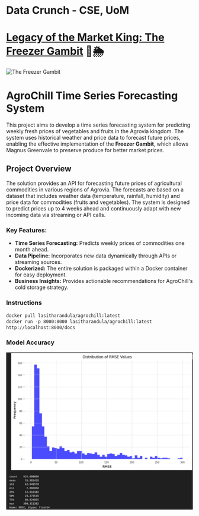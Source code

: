 # Data Crunch - CSE, UoM

# [Legacy of the Market King: The Freezer Gambit]() 🌾🌦️

![The Freezer Gambit](https://github.com/user-attachments/assets/4b287c16-f98b-4d09-ac04-f699902735c9)

# AgroChill Time Series Forecasting System

This project aims to develop a time series forecasting system for predicting weekly fresh prices of vegetables and fruits in the Agrovia kingdom. The system uses historical weather and price data to forecast future prices, enabling the effective implementation of the **Freezer Gambit**, which allows Magnus Greenvale to preserve produce for better market prices.

## Project Overview

The solution provides an API for forecasting future prices of agricultural commodities in various regions of Agrovia. The forecasts are based on a dataset that includes weather data (temperature, rainfall, humidity) and price data for commodities (fruits and vegetables). The system is designed to predict prices up to 4 weeks ahead and continuously adapt with new incoming data via streaming or API calls.

### Key Features:
- **Time Series Forecasting:** Predicts weekly prices of commodities one month ahead.
- **Data Pipeline:** Incorporates new data dynamically through APIs or streaming sources.
- **Dockerized:** The entire solution is packaged within a Docker container for easy deployment.
- **Business Insights:** Provides actionable recommendations for AgroChill's cold storage strategy.

### Instructions
```
docker pull lasitharandula/agrochill:latest
docker run -p 8000:8000 lasitharandula/agrochill:latest
http://localhost:8000/docs
```

### Model Accuracy
![Model Accuracy](src/accuracy.jpg)